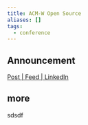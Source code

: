 ```yaml
---
title: ACM-W Open Source
aliases: []
tags:
  - conference
---
```


## Announcement

[Post | Feed | LinkedIn](https://www.linkedin.com/feed/update/urn:li:activity:7326240730333540352/)

## more

sdsdf
